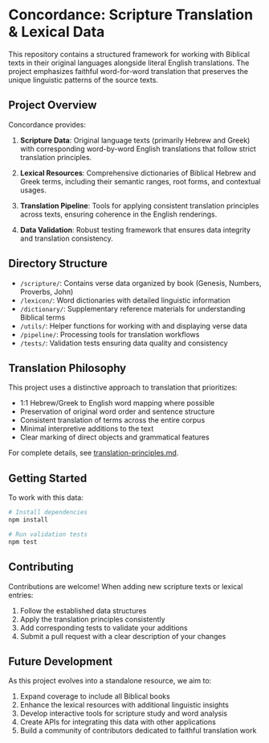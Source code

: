 # Concordance: Scripture Translation & Lexical Data

This repository contains a structured framework for working with Biblical texts in their original languages alongside literal English translations. The project emphasizes faithful word-for-word translation that preserves the unique linguistic patterns of the source texts.

## Project Overview

Concordance provides:

1. **Scripture Data**: Original language texts (primarily Hebrew and Greek) with corresponding word-by-word English translations that follow strict translation principles.

2. **Lexical Resources**: Comprehensive dictionaries of Biblical Hebrew and Greek terms, including their semantic ranges, root forms, and contextual usages.

3. **Translation Pipeline**: Tools for applying consistent translation principles across texts, ensuring coherence in the English renderings.

4. **Data Validation**: Robust testing framework that ensures data integrity and translation consistency.

## Directory Structure

- `/scripture/`: Contains verse data organized by book (Genesis, Numbers, Proverbs, John)
- `/lexicon/`: Word dictionaries with detailed linguistic information
- `/dictionary/`: Supplementary reference materials for understanding Biblical terms
- `/utils/`: Helper functions for working with and displaying verse data
- `/pipeline/`: Processing tools for translation workflows
- `/tests/`: Validation tests ensuring data quality and consistency

## Translation Philosophy

This project uses a distinctive approach to translation that prioritizes:

- 1:1 Hebrew/Greek to English word mapping where possible
- Preservation of original word order and sentence structure
- Consistent translation of terms across the entire corpus
- Minimal interpretive additions to the text
- Clear marking of direct objects and grammatical features

For complete details, see [translation-principles.md](./translation-principles.md).

## Getting Started

To work with this data:

```bash
# Install dependencies
npm install

# Run validation tests
npm test
```

## Contributing

Contributions are welcome! When adding new scripture texts or lexical entries:

1. Follow the established data structures
2. Apply the translation principles consistently
3. Add corresponding tests to validate your additions
4. Submit a pull request with a clear description of your changes

## Future Development

As this project evolves into a standalone resource, we aim to:

1. Expand coverage to include all Biblical books
2. Enhance the lexical resources with additional linguistic insights
3. Develop interactive tools for scripture study and word analysis
4. Create APIs for integrating this data with other applications
5. Build a community of contributors dedicated to faithful translation work
